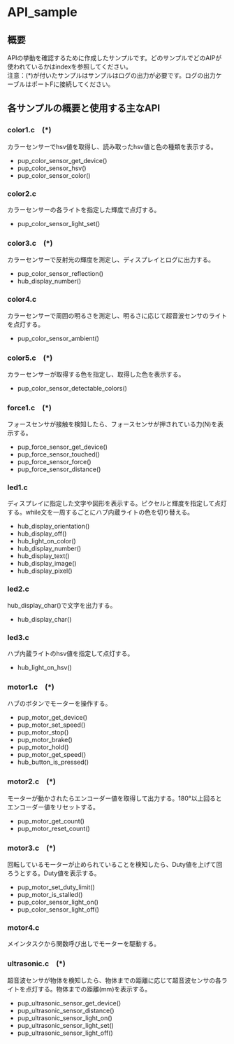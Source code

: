# API_sample
## 概要
APIの挙動を確認するために作成したサンプルです。どのサンプルでどのAIPが使われているかはindexを参照してください。<br>注意：(*)が付いたサンプルはサンプルはログの出力が必要です。ログの出力ケーブルはポートFに接続してください。

## 各サンプルの概要と使用する主なAPI
### color1.c　(*)
カラーセンサーでhsv値を取得し、読み取ったhsv値と色の種類を表示する。
- pup_color_sensor_get_device()
- pup_color_sensor_hsv()
- pup_color_sensor_color()
### color2.c
カラーセンサーの各ライトを指定した輝度で点灯する。
- pup_color_sensor_light_set()
### color3.c　(*)
カラーセンサーで反射光の輝度を測定し、ディスプレイとログに出力する。
- pup_color_sensor_reflection()
- hub_display_number()
### color4.c
カラーセンサーで周囲の明るさを測定し、明るさに応じて超音波センサのライトを点灯する。
- pup_color_sensor_ambient()
### color5.c　(*)
カラーセンサーが取得する色を指定し、取得した色を表示する。
- pup_color_sensor_detectable_colors()
### force1.c　(*)
フォースセンサが接触を検知したら、フォースセンサが押されている力(N)を表示する。
- pup_force_sensor_get_device()
- pup_force_sensor_touched()
- pup_force_sensor_force()
- pup_force_sensor_distance()
### led1.c
ディスプレイに指定した文字や図形を表示する。ピクセルと輝度を指定して点灯する。while文を一周するごとにハブ内蔵ライトの色を切り替える。
- hub_display_orientation()
- hub_display_off()
- hub_light_on_color()
- hub_display_number()
- hub_display_text()
- hub_display_image()
- hub_display_pixel()
### led2.c
hub_display_char()で文字を出力する。
- hub_display_char()
### led3.c
ハブ内蔵ライトのhsv値を指定して点灯する。
- hub_light_on_hsv()
### motor1.c　(*)
ハブのボタンでモーターを操作する。
- pup_motor_get_device()
- pup_motor_set_speed()
- pup_motor_stop()
- pup_motor_brake()
- pup_motor_hold()
- pup_motor_get_speed()
- hub_button_is_pressed()
### motor2.c　(*)
モーターが動かされたらエンコーダー値を取得して出力する。180°以上回るとエンコーダー値をリセットする。
- pup_motor_get_count()
- pup_motor_reset_count()
### motor3.c　(*)
回転しているモーターが止められていることを検知したら、Duty値を上げて回ろうとする。Duty値を表示する。
- pup_motor_set_duty_limit()
- pup_motor_is_stalled()
- pup_color_sensor_light_on()
- pup_color_sensor_light_off()
### motor4.c
メインタスクから関数呼び出しでモーターを駆動する。
### ultrasonic.c　(*)
超音波センサが物体を検知したら、物体までの距離に応じて超音波センサの各ライトを点灯する。物体までの距離(mm)を表示する。
- pup_ultrasonic_sensor_get_device()
- pup_ultrasonic_sensor_distance()
- pup_ultrasonic_sensor_light_on()
- pup_ultrasonic_sensor_light_set()
- pup_ultrasonic_sensor_light_off()